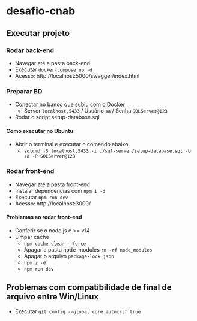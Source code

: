 # desafio-cnab

## Executar projeto

### Rodar back-end
- Navegar até a pasta back-end
- Executar `docker-compose up -d`
- Acesso: http://localhost:5000/swagger/index.html

### Preparar BD
- Conectar no banco que subiu com o Docker
  - Server `localhost,5433` / Usuário `sa` / Senha `SQLServer@123`
- Rodar o script setup-database.sql

#### Como executar no Ubuntu
- Abrir o terminal e executar o comando abaixo
  - `sqlcmd -S localhost,5433 -i ./sql-server/setup-database.sql -U sa -P SQLServer@123`

### Rodar front-end
- Navegar até a pasta front-end
- Instalar dependencias com `npm i -d`
- Executar `npm run dev`
- Acesso: http://localhost:3000/

#### Problemas ao rodar front-end
- Conferir se o node.js é >= v14
- Limpar cache
  - `npm cache clean --force`
  - Apagar a pasta node_modules `rm -rf node_modules`
  - Apagar o arquivo `package-lock.json`
  - `npm i -d`
  - `npm run dev`

## Problemas com compatibilidade de final de arquivo entre Win/Linux
- Executar `git config --global core.autocrlf true`

